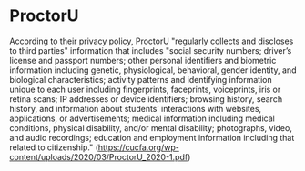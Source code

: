 # ProctorU
According to their privacy policy, ProctorU "regularly collects and discloses to third parties" information that includes "social security numbers; driver’s license and passport numbers; other personal identifiers and biometric information including genetic, physiological, behavioral, gender identity, and biological characteristics; activity patterns and identifying information unique to each user including fingerprints, faceprints, voiceprints, iris or retina scans; IP addresses or device identifiers; browsing history, search history, and information about students’ interactions with websites, applications, or advertisements; medical information including medical conditions, physical disability, and/or mental disability; photographs, video, and audio recordings; education and employment information including that related to citizenship." (https://cucfa.org/wp-content/uploads/2020/03/ProctorU_2020-1.pdf)